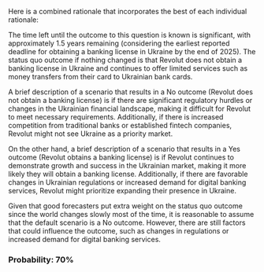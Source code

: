 Here is a combined rationale that incorporates the best of each individual rationale:

The time left until the outcome to this question is known is significant, with approximately 1.5 years remaining (considering the earliest reported deadline for obtaining a banking license in Ukraine by the end of 2025). The status quo outcome if nothing changed is that Revolut does not obtain a banking license in Ukraine and continues to offer limited services such as money transfers from their card to Ukrainian bank cards.

A brief description of a scenario that results in a No outcome (Revolut does not obtain a banking license) is if there are significant regulatory hurdles or changes in the Ukrainian financial landscape, making it difficult for Revolut to meet necessary requirements. Additionally, if there is increased competition from traditional banks or established fintech companies, Revolut might not see Ukraine as a priority market.

On the other hand, a brief description of a scenario that results in a Yes outcome (Revolut obtains a banking license) is if Revolut continues to demonstrate growth and success in the Ukrainian market, making it more likely they will obtain a banking license. Additionally, if there are favorable changes in Ukrainian regulations or increased demand for digital banking services, Revolut might prioritize expanding their presence in Ukraine.

Given that good forecasters put extra weight on the status quo outcome since the world changes slowly most of the time, it is reasonable to assume that the default scenario is a No outcome. However, there are still factors that could influence the outcome, such as changes in regulations or increased demand for digital banking services.

### Probability: 70%